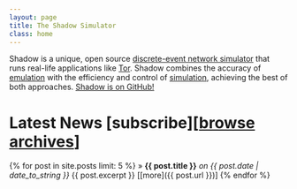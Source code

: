 ```yaml
---
layout: page
title: The Shadow Simulator
class: home
---
```


Shadow is a unique, open source [discrete-event network simulator][wikidiscrete] that runs real-life applications like [Tor][torweb]. Shadow combines the accuracy of [emulation][wikiemulation] with the efficiency and control of [simulation][wikisimulation], achieving the best of both approaches. [Shadow is on GitHub!][shadoworg]

Latest News <span class="morenews">[subscribe][<a href="/news">browse archives</a>]</span>
===========

{% for post in site.posts limit: 5 %}
  &raquo; **{{ post.title }}** _on {{ post.date | date_to_string }}_
  {{ post.excerpt }} \[[more]({{ post.url }})\]
{% endfor %}

[wikidiscrete]: http://wikipedia.org/wiki/Discrete_event_simulation
[torweb]: https://www.torproject.org/
[wikiemulation]: http://wikipedia.org/wiki/Emulator
[wikisimulation]: http://wikipedia.org/wiki/Computer_simulation
[shadoworg]: https://github.com/shadow
